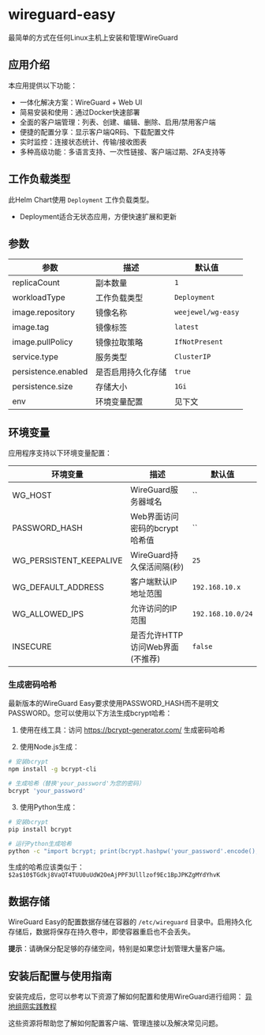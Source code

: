 # wireguard-easy

最简单的方式在任何Linux主机上安装和管理WireGuard

## 应用介绍

本应用提供以下功能：
- 一体化解决方案：WireGuard + Web UI
- 简易安装和使用：通过Docker快速部署
- 全面的客户端管理：列表、创建、编辑、删除、启用/禁用客户端
- 便捷的配置分享：显示客户端QR码、下载配置文件
- 实时监控：连接状态统计、传输/接收图表
- 多种高级功能：多语言支持、一次性链接、客户端过期、2FA支持等

## 工作负载类型

此Helm Chart使用 `Deployment` 工作负载类型。

- Deployment适合无状态应用，方便快速扩展和更新

## 参数

| 参数 | 描述 | 默认值 |
|------|------|--------|
| replicaCount | 副本数量 | `1` |
| workloadType | 工作负载类型 | `Deployment` |
| image.repository | 镜像名称 | `weejewel/wg-easy` |
| image.tag | 镜像标签 | `latest` |
| image.pullPolicy | 镜像拉取策略 | `IfNotPresent` |
| service.type | 服务类型 | `ClusterIP` |
| persistence.enabled | 是否启用持久化存储 | `true` |
| persistence.size | 存储大小 | `1Gi` |
| env | 环境变量配置 | 见下文 |

## 环境变量

应用程序支持以下环境变量配置：

| 环境变量 | 描述 | 默认值 |
|---------|------|--------|
| WG_HOST | WireGuard服务器域名 | `` |
| PASSWORD_HASH | Web界面访问密码的bcrypt哈希值 | `` |
| WG_PERSISTENT_KEEPALIVE | WireGuard持久保活间隔(秒) | `25` |
| WG_DEFAULT_ADDRESS | 客户端默认IP地址范围 | `192.168.10.x` |
| WG_ALLOWED_IPS | 允许访问的IP范围 | `192.168.10.0/24` |
| INSECURE | 是否允许HTTP访问Web界面(不推荐) | `false` |

### 生成密码哈希

最新版本的WireGuard Easy要求使用PASSWORD_HASH而不是明文PASSWORD。您可以使用以下方法生成bcrypt哈希：

1. 使用在线工具：访问 https://bcrypt-generator.com/ 生成密码哈希

2. 使用Node.js生成：
```bash
# 安装bcrypt
npm install -g bcrypt-cli

# 生成哈希（替换'your_password'为您的密码）
bcrypt 'your_password'
```

3. 使用Python生成：
```bash
# 安装bcrypt
pip install bcrypt

# 运行Python生成哈希
python -c "import bcrypt; print(bcrypt.hashpw('your_password'.encode(), bcrypt.gensalt()).decode())"
```

生成的哈希应该类似于：`$2a$10$TGdkj8VaQT4TUU0uUdW2OeAjPPF3Ulllzof9Ec1BpJPKZgMYdYhvK`

## 数据存储

WireGuard Easy的配置数据存储在容器的 `/etc/wireguard` 目录中。启用持久化存储后，数据将保存在持久卷中，即使容器重启也不会丢失。

**提示**：请确保分配足够的存储空间，特别是如果您计划管理大量客户端。

## 安装后配置与使用指南

安装完成后，您可以参考以下资源了解如何配置和使用WireGuard进行组网：
[异地组网实践教程](https://juejin.cn/post/7515712152649973769)

这些资源将帮助您了解如何配置客户端、管理连接以及解决常见问题。